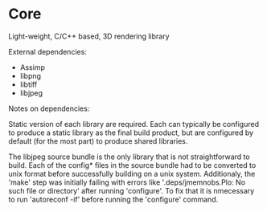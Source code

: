 # Core
Light-weight, C/C++ based, 3D rendering library

External dependencies:

- Assimp
- libpng
- libtiff
- libjpeg

Notes on dependencies:

Static version of each library are required. Each can typically be configured to produce a static library as the final build product, but are configured by default (for the most part) to produce shared libraries.

The libjpeg source bundle is the only library that is not straightforward to build. Each of the config* files in the source bundle had to be converted to unix format before successfully building on a unix system. Additionaly, the 'make' step was initially failing with errors like '.deps/jmemnobs.Plo: No such file or directory' after running 'configure'. To fix that it is nmecessary to run 'autoreconf -if' before running the 'configure' command.
